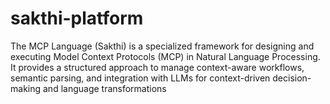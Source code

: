 # sakthi-platform
The MCP Language (Sakthi) is a specialized framework for designing and executing Model Context Protocols (MCP) in Natural Language Processing. It provides a structured approach to manage context-aware workflows, semantic parsing, and integration with LLMs for context-driven decision-making and language transformations

